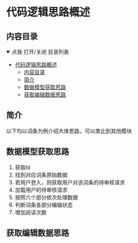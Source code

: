 # 代码逻辑思路概述
## 内容目录

<details open="open">
  <summary>点我 打开/关闭 目录列表</summary>

- [代码逻辑思路概述](#代码逻辑思路概述)
  - [内容目录](#内容目录)
  - [简介](#简介)
  - [数据模型获取思路](#数据模型获取思路)
  - [获取编辑数据思路](#获取编辑数据思路)

</details>

## 简介
以下均以词条为例介绍大体思路，可以类比到其他模块

## 数据模型获取思路
1. 获取Id
2. 找到对应词条原始数据
3. 若用户登入，则获取用户对该词条的待审核请求
4. 加载用户的待审核请求
5. 按照六个部分依次处理数据
6. 判断词条各部分编辑状态
7. 增加阅读次数

## 获取编辑数据思路